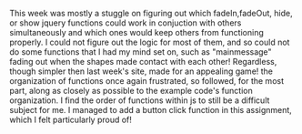 This week was mostly a stuggle on figuring out which fadeIn,fadeOut, hide, or show jquery functions could work in conjuction with others simultaneously and which ones would keep others from functioning properly. I could not figure out the logic for most of them, and so could not do some functions that I had my mind set on, such as "mainmessage" fading out when the shapes made contact with each other! Regardless, though simpler then last week's site, made for an appealing game! the organization of functions once again frustrated, so followed, for the most part, along as closely as possible to the example code's function organization. I find the order of functions within js to still be a difficult subject for me. I managed to add a button click function in this assignment, which I felt particularly proud of!